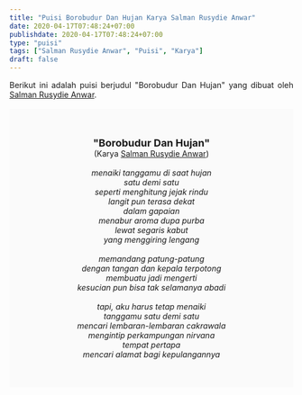 ```yaml
---
title: "Puisi Borobudur Dan Hujan Karya Salman Rusydie Anwar"
date: 2020-04-17T07:48:24+07:00
publishdate: 2020-04-17T07:48:24+07:00
type: "puisi"
tags: ["Salman Rusydie Anwar", "Puisi", "Karya"]
draft: false
---
```


<div dir="ltr" style="text-align: left;" trbidi="on"><div style="text-align: justify;">Berikut ini adalah puisi berjudul "Borobudur Dan Hujan" yang dibuat oleh <a href="https://www.goodreads.com/author/show/6094293.Salman_Rusydie_Anwar" target="_blank">Salman Rusydie Anwar</a>.</div><br /><div style="background: #FAFAFA; font-size: 14px; height: auto; margin: 0 auto; padding: 50px; text-align: center; width: auto;"><span style="font-size: 18px;"><b>"Borobudur Dan Hujan"</b></span><br />(Karya <a href="https://www.sekata.web.id/tags/salman-rusydie-anwar" target="_blank">Salman Rusydie Anwar</a>)<br /><br /><i>menaiki tanggamu di saat hujan<br />
satu demi satu<br />
seperti menghitung jejak rindu<br />
langit pun terasa dekat<br />
dalam gapaian<br />
menabur aroma dupa purba<br />
lewat segaris kabut<br />
yang menggiring lengang<br />
<br />
memandang patung-patung<br />
dengan tangan dan kepala terpotong<br />
membuatu jadi mengerti<br />
kesucian pun bisa tak selamanya abadi<br />
<br />
tapi, aku harus tetap menaiki<br />
tanggamu satu demi satu<br />
mencari lembaran-lembaran cakrawala<br />
mengintip perkampungan nirvana<br />
tempat pertapa<br />
mencari alamat bagi kepulangannya</i> </div></div>
